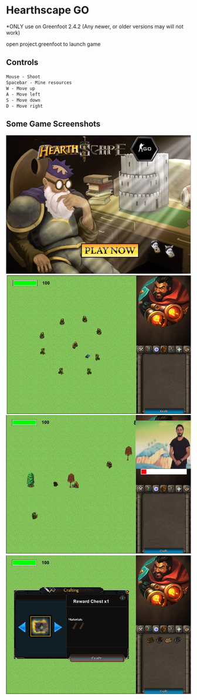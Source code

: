 # Hearthscape GO

*ONLY use on Greenfoot 2.4.2 (Any newer, or older versions may will not work)

open project.greenfoot to launch game

## Controls
```
Mouse - Shoot
Spacebar - Mine resources
W - Move up
A - Move left
S - Move down
D - Move right
```

## Some Game Screenshots
![Alt text](screenshots/screenshot0.png?raw=true "HearthscapeGO")
![Alt text](screenshots/screenshot1.png?raw=true "HearthscapeGO")
![Alt text](screenshots/screenshot2.png?raw=true "HearthscapeGO")
![Alt text](screenshots/screenshot3.png?raw=true "HearthscapeGO")
